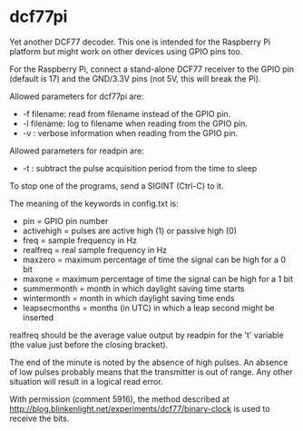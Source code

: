 dcf77pi
=======

Yet another DCF77 decoder. This one is intended for the Raspberry Pi platform
but might work on other devices using GPIO pins too.

For the Raspberry Pi, connect a stand-alone DCF77 receiver to the GPIO pin
(default is 17) and the GND/3.3V pins (not 5V, this will break the Pi).

Allowed parameters for dcf77pi are:

* -f filename: read from filename instead of the GPIO pin.
* -l filename: log to filename when reading from the GPIO pin.
* -v         : verbose information when reading from the GPIO pin.

Allowed parameters for readpin are:

* -t : subtract the pulse acquisition period from the time to sleep

To stop one of the programs, send a SIGINT (Ctrl-C) to it.

The meaning of the keywords in config.txt is:

* pin = GPIO pin number
* activehigh = pulses are active high (1) or passive high (0)
* freq = sample frequency in Hz
* realfreq = real sample frequency in Hz
* maxzero = maximum percentage of time the signal can be high for a 0 bit
* maxone = maximum percentage of time the signal can be high for a 1 bit
* summermonth = month in which daylight saving time starts
* wintermonth = month in which daylight saving time ends
* leapsecmonths = months (in UTC) in which a leap second might be inserted

realfreq should be the average value output by readpin for the 't' variable
(the value just before the closing bracket).

The end of the minute is noted by the absence of high pulses. An absence of
low pulses probably means that the transmitter is out of range. Any other
situation will result in a logical read error.

With permission (comment 5916), the method described at
http://blog.blinkenlight.net/experiments/dcf77/binary-clock is used to
receive the bits.

